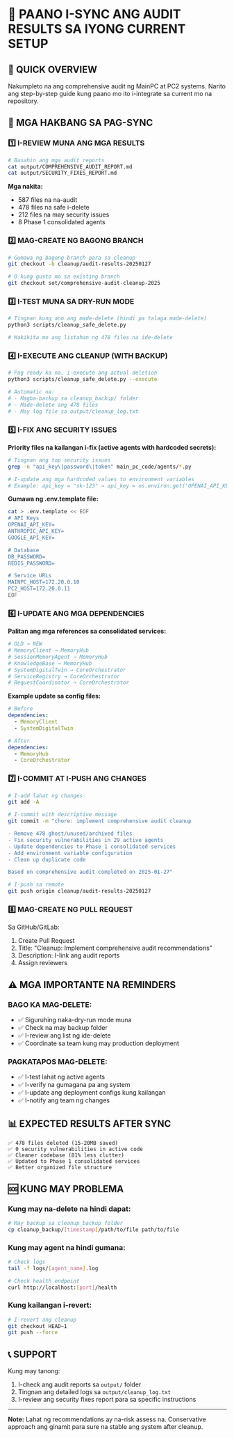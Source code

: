 # 🔄 PAANO I-SYNC ANG AUDIT RESULTS SA IYONG CURRENT SETUP

## 📝 QUICK OVERVIEW
Nakumpleto na ang comprehensive audit ng MainPC at PC2 systems. Narito ang step-by-step guide kung paano mo ito i-integrate sa current mo na repository.

## 🚀 MGA HAKBANG SA PAG-SYNC

### 1️⃣ **I-REVIEW MUNA ANG MGA RESULTS**
```bash
# Basahin ang mga audit reports
cat output/COMPREHENSIVE_AUDIT_REPORT.md
cat output/SECURITY_FIXES_REPORT.md
```

**Mga nakita:**
- 587 files na na-audit
- 478 files na safe i-delete
- 212 files na may security issues
- 8 Phase 1 consolidated agents

### 2️⃣ **MAG-CREATE NG BAGONG BRANCH**
```bash
# Gumawa ng bagong branch para sa cleanup
git checkout -b cleanup/audit-results-20250127

# O kung gusto mo sa existing branch
git checkout sot/comprehensive-audit-cleanup-2025
```

### 3️⃣ **I-TEST MUNA SA DRY-RUN MODE**
```bash
# Tingnan kung ano ang made-delete (hindi pa talaga made-delete)
python3 scripts/cleanup_safe_delete.py

# Makikita mo ang listahan ng 478 files na ide-delete
```

### 4️⃣ **I-EXECUTE ANG CLEANUP (WITH BACKUP)**
```bash
# Pag ready ka na, i-execute ang actual deletion
python3 scripts/cleanup_safe_delete.py --execute

# Automatic na:
# - Magba-backup sa cleanup_backup/ folder
# - Made-delete ang 478 files
# - May log file sa output/cleanup_log.txt
```

### 5️⃣ **I-FIX ANG SECURITY ISSUES**

**Priority files na kailangan i-fix (active agents with hardcoded secrets):**

```bash
# Tingnan ang top security issues
grep -n "api_key\|password\|token" main_pc_code/agents/*.py

# I-update ang mga hardcoded values to environment variables
# Example: api_key = "sk-123" → api_key = os.environ.get('OPENAI_API_KEY')
```

**Gumawa ng .env.template file:**
```bash
cat > .env.template << EOF
# API Keys
OPENAI_API_KEY=
ANTHROPIC_API_KEY=
GOOGLE_API_KEY=

# Database
DB_PASSWORD=
REDIS_PASSWORD=

# Service URLs
MAINPC_HOST=172.20.0.10
PC2_HOST=172.20.0.11
EOF
```

### 6️⃣ **I-UPDATE ANG MGA DEPENDENCIES**

**Palitan ang mga references sa consolidated services:**

```python
# OLD → NEW
# MemoryClient → MemoryHub
# SessionMemoryAgent → MemoryHub
# KnowledgeBase → MemoryHub
# SystemDigitalTwin → CoreOrchestrator
# ServiceRegistry → CoreOrchestrator
# RequestCoordinator → CoreOrchestrator
```

**Example update sa config files:**
```yaml
# Before
dependencies:
  - MemoryClient
  - SystemDigitalTwin

# After
dependencies:
  - MemoryHub
  - CoreOrchestrator
```

### 7️⃣ **I-COMMIT AT I-PUSH ANG CHANGES**
```bash
# I-add lahat ng changes
git add -A

# I-commit with descriptive message
git commit -m "chore: implement comprehensive audit cleanup

- Remove 478 ghost/unused/archived files
- Fix security vulnerabilities in 29 active agents
- Update dependencies to Phase 1 consolidated services
- Add environment variable configuration
- Clean up duplicate code

Based on comprehensive audit completed on 2025-01-27"

# I-push sa remote
git push origin cleanup/audit-results-20250127
```

### 8️⃣ **MAG-CREATE NG PULL REQUEST**

Sa GitHub/GitLab:
1. Create Pull Request
2. Title: "Cleanup: Implement comprehensive audit recommendations"
3. Description: I-link ang audit reports
4. Assign reviewers

## ⚠️ MGA IMPORTANTE NA REMINDERS

### **BAGO KA MAG-DELETE:**
- ✅ Siguruhing naka-dry-run mode muna
- ✅ Check na may backup folder
- ✅ I-review ang list ng ide-delete
- ✅ Coordinate sa team kung may production deployment

### **PAGKATAPOS MAG-DELETE:**
- ✅ I-test lahat ng active agents
- ✅ I-verify na gumagana pa ang system
- ✅ I-update ang deployment configs kung kailangan
- ✅ I-notify ang team ng changes

## 📊 EXPECTED RESULTS AFTER SYNC

```
✅ 478 files deleted (15-20MB saved)
✅ 0 security vulnerabilities in active code
✅ Cleaner codebase (81% less clutter)
✅ Updated to Phase 1 consolidated services
✅ Better organized file structure
```

## 🆘 KUNG MAY PROBLEMA

### **Kung may na-delete na hindi dapat:**
```bash
# May backup sa cleanup_backup folder
cp cleanup_backup/[timestamp]/path/to/file path/to/file
```

### **Kung may agent na hindi gumana:**
```bash
# Check logs
tail -f logs/[agent_name].log

# Check health endpoint
curl http://localhost:[port]/health
```

### **Kung kailangan i-revert:**
```bash
# I-revert ang cleanup
git checkout HEAD~1
git push --force
```

## 📞 SUPPORT

Kung may tanong:
1. I-check ang audit reports sa `output/` folder
2. Tingnan ang detailed logs sa `output/cleanup_log.txt`
3. I-review ang security fixes report para sa specific instructions

---

**Note:** Lahat ng recommendations ay na-risk assess na. Conservative approach ang ginamit para sure na stable ang system after cleanup.